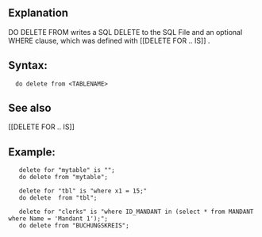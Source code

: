 ## Explanation

DO DELETE FROM writes a SQL DELETE to the SQL File and an optional WHERE clause, which was defined with [[DELETE FOR .. IS]] .

## Syntax:

```
  do delete from <TABLENAME> 
```
## See also
   [[DELETE FOR .. IS]]

## Example:

```
   delete for "mytable" is "";
   do delete from "mytable";

   delete for "tbl" is "where x1 = 15;"
   do delete  from "tbl";

   delete for "clerks" is "where ID_MANDANT in (select * from MANDANT where Name = 'Mandant 1');";
   do delete from "BUCHUNGSKREIS";
```

